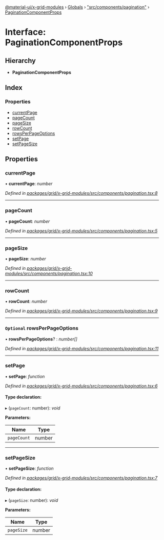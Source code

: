 [@material-ui/x-grid-modules](../README.md) › [Globals](../globals.md) › ["src/components/pagination"](../modules/_src_components_pagination_.md) › [PaginationComponentProps](_src_components_pagination_.paginationcomponentprops.md)

# Interface: PaginationComponentProps

## Hierarchy

* **PaginationComponentProps**

## Index

### Properties

* [currentPage](_src_components_pagination_.paginationcomponentprops.md#currentpage)
* [pageCount](_src_components_pagination_.paginationcomponentprops.md#pagecount)
* [pageSize](_src_components_pagination_.paginationcomponentprops.md#pagesize)
* [rowCount](_src_components_pagination_.paginationcomponentprops.md#rowcount)
* [rowsPerPageOptions](_src_components_pagination_.paginationcomponentprops.md#optional-rowsperpageoptions)
* [setPage](_src_components_pagination_.paginationcomponentprops.md#setpage)
* [setPageSize](_src_components_pagination_.paginationcomponentprops.md#setpagesize)

## Properties

###  currentPage

• **currentPage**: *number*

*Defined in [packages/grid/x-grid-modules/src/components/pagination.tsx:8](https://github.com/mui-org/material-ui-x/blob/02342a6/packages/grid/x-grid-modules/src/components/pagination.tsx#L8)*

___

###  pageCount

• **pageCount**: *number*

*Defined in [packages/grid/x-grid-modules/src/components/pagination.tsx:5](https://github.com/mui-org/material-ui-x/blob/02342a6/packages/grid/x-grid-modules/src/components/pagination.tsx#L5)*

___

###  pageSize

• **pageSize**: *number*

*Defined in [packages/grid/x-grid-modules/src/components/pagination.tsx:10](https://github.com/mui-org/material-ui-x/blob/02342a6/packages/grid/x-grid-modules/src/components/pagination.tsx#L10)*

___

###  rowCount

• **rowCount**: *number*

*Defined in [packages/grid/x-grid-modules/src/components/pagination.tsx:9](https://github.com/mui-org/material-ui-x/blob/02342a6/packages/grid/x-grid-modules/src/components/pagination.tsx#L9)*

___

### `Optional` rowsPerPageOptions

• **rowsPerPageOptions**? : *number[]*

*Defined in [packages/grid/x-grid-modules/src/components/pagination.tsx:11](https://github.com/mui-org/material-ui-x/blob/02342a6/packages/grid/x-grid-modules/src/components/pagination.tsx#L11)*

___

###  setPage

• **setPage**: *function*

*Defined in [packages/grid/x-grid-modules/src/components/pagination.tsx:6](https://github.com/mui-org/material-ui-x/blob/02342a6/packages/grid/x-grid-modules/src/components/pagination.tsx#L6)*

#### Type declaration:

▸ (`pageCount`: number): *void*

**Parameters:**

Name | Type |
------ | ------ |
`pageCount` | number |

___

###  setPageSize

• **setPageSize**: *function*

*Defined in [packages/grid/x-grid-modules/src/components/pagination.tsx:7](https://github.com/mui-org/material-ui-x/blob/02342a6/packages/grid/x-grid-modules/src/components/pagination.tsx#L7)*

#### Type declaration:

▸ (`pageSize`: number): *void*

**Parameters:**

Name | Type |
------ | ------ |
`pageSize` | number |
